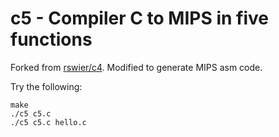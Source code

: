 c5 - Compiler C to MIPS in five functions
====

Forked from [rswier/c4](https://github.com/rswier/c4). Modified to generate MIPS asm code.

Try the following:

```
make
./c5 c5.c
./c5 c5.c hello.c
```
